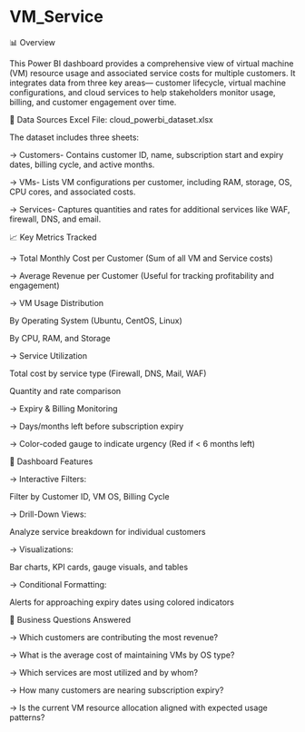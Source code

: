 # VM_Service

📊 Overview

This Power BI dashboard provides a comprehensive view of virtual machine (VM) resource usage and associated service costs for multiple customers. It integrates data from three key areas— customer lifecycle, virtual machine configurations, and cloud services to help stakeholders monitor usage, billing, and customer engagement over time.

🧾 Data Sources
Excel File: cloud_powerbi_dataset.xlsx

The dataset includes three sheets:

-> Customers- Contains customer ID, name, subscription start and expiry dates, billing cycle, and active months.

-> VMs- Lists VM configurations per customer, including RAM, storage, OS, CPU cores, and associated costs.

-> Services- Captures quantities and rates for additional services like WAF, firewall, DNS, and email.


📈 Key Metrics Tracked

-> Total Monthly Cost per Customer
(Sum of all VM and Service costs)

-> Average Revenue per Customer
(Useful for tracking profitability and engagement)

-> VM Usage Distribution

By Operating System (Ubuntu, CentOS, Linux)

By CPU, RAM, and Storage

-> Service Utilization

Total cost by service type (Firewall, DNS, Mail, WAF)

Quantity and rate comparison

-> Expiry & Billing Monitoring

-> Days/months left before subscription expiry

-> Color-coded gauge to indicate urgency (Red if < 6 months left)

🧩 Dashboard Features

-> Interactive Filters:

Filter by Customer ID, VM OS, Billing Cycle

-> Drill-Down Views:

Analyze service breakdown for individual customers

-> Visualizations:

Bar charts, KPI cards, gauge visuals, and tables

-> Conditional Formatting:

Alerts for approaching expiry dates using colored indicators

🎯 Business Questions Answered

-> Which customers are contributing the most revenue?

-> What is the average cost of maintaining VMs by OS type?

-> Which services are most utilized and by whom?

-> How many customers are nearing subscription expiry?

-> Is the current VM resource allocation aligned with expected usage patterns?
